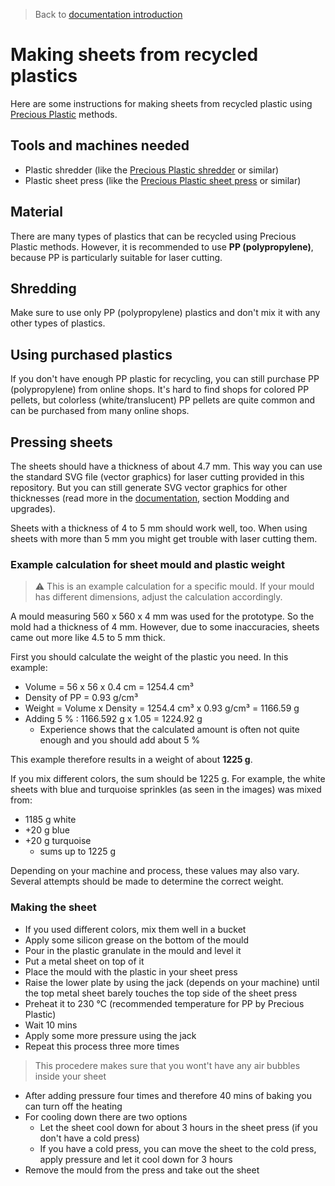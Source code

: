 > Back to [documentation introduction](Introduction.md)

# Making sheets from recycled plastics

Here are some instructions for making sheets from recycled plastic using [Precious Plastic](https://preciousplastic.com/) methods.

## Tools and machines needed

- Plastic shredder (like the [Precious Plastic shredder](https://community.preciousplastic.com/academy/build/shredderpro) or similar)
- Plastic sheet press (like the [Precious Plastic sheet press](https://community.preciousplastic.com/academy/build/sheetpress) or similar)

## Material

There are many types of plastics that can be recycled using Precious Plastic methods. However, it is recommended to use **PP (polypropylene)**, because PP is particularly suitable for laser cutting.

## Shredding

Make sure to use only PP (polypropylene) plastics and don't mix it with any other types of plastics.

## Using purchased plastics

If you don't have enough PP plastic for recycling, you can still purchase PP (polypropylene) from online shops. It's hard to find shops for colored PP pellets, but colorless (white/translucent) PP pellets are quite common and can be purchased from many online shops.

## Pressing sheets

The sheets should have a thickness of about 4.7 mm. This way you can use the standard SVG file (vector graphics) for laser cutting provided in this repository. But you can still generate SVG vector graphics for other thicknesses (read more in the [documentation](Introduction.md), section Modding and upgrades).

Sheets with a thickness of 4 to 5 mm should work well, too. When using sheets with more than 5 mm you might get trouble with laser cutting them.

### Example calculation for sheet mould and plastic weight

> :warning: This is an example calculation for a specific mould. If your mould has different dimensions, adjust the calculation accordingly.

A mould measuring 560 x 560 x 4 mm was used for the prototype. So the mold had a thickness of 4 mm.
However, due to some inaccuracies, sheets came out more like 4.5 to 5 mm thick.

First you should calculate the weight of the plastic you need. In this example:
- Volume = 56 x 56 x 0.4 cm =  1254.4 cm³
- Density of PP = 0.93 g/cm³
- Weight = Volume x Density = 1254.4 cm³ x 0.93 g/cm³ = 1166.59 g
- Adding 5 % : 1166.592 g x 1.05 = 1224.92 g
  - Experience shows that the calculated amount is often not quite enough and you should add about 5 %

This example therefore results in a weight of about **1225 g**.

If you mix different colors, the sum should be 1225 g. For example, the white sheets with blue and turquoise sprinkles (as seen in the images) was mixed from:
- 1185 g white
- +20 g blue
- +20 g turquoise
  - sums up to 1225 g
 
Depending on your machine and process, these values may also vary. Several attempts should be made to determine the correct weight.

### Making the sheet

- If you used different colors, mix them well in a bucket
- Apply some silicon grease on the bottom of the mould
- Pour in the plastic granulate in the mould and level it
- Put a metal sheet on top of it
- Place the mould with the plastic in your sheet press
- Raise the lower plate by using the jack (depends on your machine) until the top metal sheet barely touches the top side of the sheet press
- Preheat it to 230 °C (recommended temperature for PP by Precious Plastic)
- Wait 10 mins
- Apply some more pressure using the jack
- Repeat this process three more times
> This procedere makes sure that you wont't have any air bubbles inside your sheet
- After adding pressure four times and therefore 40 mins of baking you can turn off the heating
- For cooling down there are two options
  - Let the sheet cool down for about 3 hours in the sheet press (if you don't have a cold press)
  - If you have a cold press, you can move the sheet to the cold press, apply pressure and let it cool down for 3 hours
- Remove the mould from the press and take out the sheet




